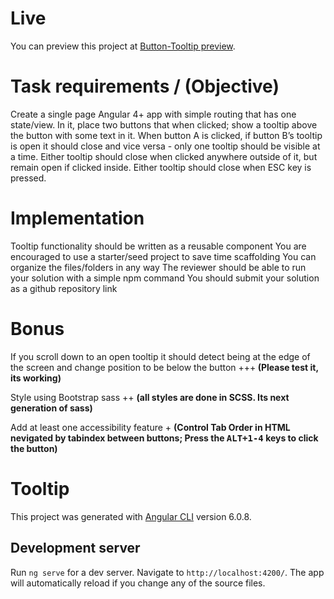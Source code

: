 # Live

You can preview this project at <a href="https://sergeymalykh.github.io/Button-Tooltip/" target="_blank">Button-Tooltip preview</a>.

# Task requirements / (Objective)
Create a single page Angular 4+ app with simple routing that has one state/view. 
In it, place two buttons that when clicked; show a tooltip above the button with some text in it. 
When button A is clicked, if button B’s tooltip is open it should close and vice versa - only one tooltip should be visible at a time. 
Either tooltip should close when clicked anywhere outside of it, but remain open if clicked inside. Either tooltip should close when ESC key is pressed.

# Implementation

Tooltip functionality should be written as a reusable component
You are encouraged to use a starter/seed project to save time scaffolding 
You can organize the files/folders in any way
The reviewer should be able to run your solution with a simple npm command
You should submit your solution as a github repository link

# Bonus

If you scroll down to an open tooltip it should detect being at the edge of the screen and change position to be below the button +++<strong> (Please test it, its working)</strong>

Style using Bootstrap sass ++ <strong>(all styles are done in SCSS. Its next generation of sass)</strong>

Add at least one accessibility feature + <strong>(Control Tab Order in HTML nevigated by tabindex between buttons; Press the <kbd>ALT+1-4</kbd> keys to click the button)</strong>

# Tooltip

This project was generated with [Angular CLI](https://github.com/angular/angular-cli) version 6.0.8.

## Development server

Run `ng serve` for a dev server. Navigate to `http://localhost:4200/`. The app will automatically reload if you change any of the source files.
